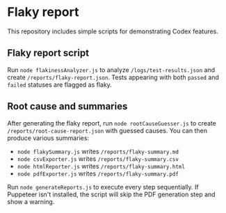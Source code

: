 # Flaky report

This repository includes simple scripts for demonstrating Codex features.

## Flaky report script

Run `node flakinessAnalyzer.js` to analyze `/logs/test-results.json` and
create `/reports/flaky-report.json`. Tests appearing with both `passed` and
`failed` statuses are flagged as flaky.

## Root cause and summaries

After generating the flaky report, run `node rootCauseGuesser.js` to
create `/reports/root-cause-report.json` with guessed causes. You can then
produce various summaries:

- `node flakySummary.js` writes `/reports/flaky-summary.md`
- `node csvExporter.js` writes `/reports/flaky-summary.csv`
- `node htmlReporter.js` writes `/reports/flaky-summary.html`
- `node pdfExporter.js` writes `/reports/flaky-summary.pdf`

Run `node generateReports.js` to execute every step sequentially. If Puppeteer
isn't installed, the script will skip the PDF generation step and show a
warning.
